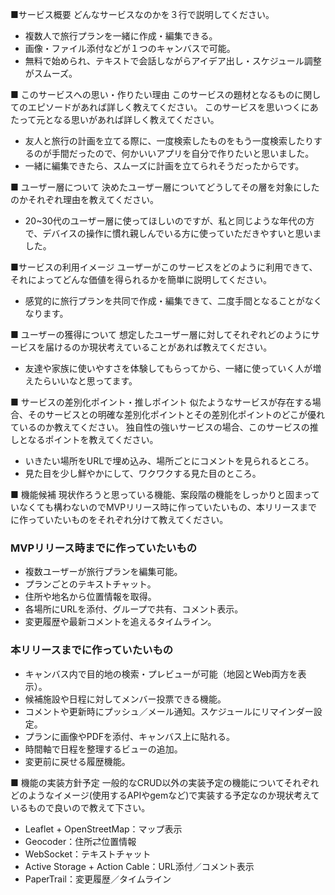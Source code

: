 ■サービス概要
どんなサービスなのかを３行で説明してください。
- 複数人で旅行プランを一緒に作成・編集できる。
- 画像・ファイル添付などが１つのキャンバスで可能。
- 無料で始められ、テキストで会話しながらアイデア出し・スケジュール調整がスムーズ。

■ このサービスへの思い・作りたい理由
このサービスの題材となるものに関してのエピソードがあれば詳しく教えてください。
このサービスを思いつくにあたって元となる思いがあれば詳しく教えてください。
- 友人と旅行の計画を立てる際に、一度検索したものをもう一度検索したりするのが手間だったので、何かいいアプリを自分で作りたいと思いました。
- 一緒に編集できたら、スムーズに計画を立てられそうだったからです。

■ ユーザー層について
決めたユーザー層についてどうしてその層を対象にしたのかそれぞれ理由を教えてください。
- 20~30代のユーザー層に使ってほしいのですが、私と同じような年代の方で、デバイスの操作に慣れ親しんでいる方に使っていただきやすいと思いました。

■サービスの利用イメージ
ユーザーがこのサービスをどのように利用できて、それによってどんな価値を得られるかを簡単に説明してください。
- 感覚的に旅行プランを共同で作成・編集できて、二度手間となることがなくなります。

■ ユーザーの獲得について
想定したユーザー層に対してそれぞれどのようにサービスを届けるのか現状考えていることがあれば教えてください。
- 友達や家族に使いやすさを体験してもらってから、一緒に使っていく人が増えたらいいなと思ってます。

■ サービスの差別化ポイント・推しポイント
似たようなサービスが存在する場合、そのサービスとの明確な差別化ポイントとその差別化ポイントのどこが優れているのか教えてください。
独自性の強いサービスの場合、このサービスの推しとなるポイントを教えてください。
- いきたい場所をURLで埋め込み、場所ごとにコメントを見られるところ。
- 見た目を少し鮮やかにして、ワクワクする見た目のところ。

■ 機能候補
現状作ろうと思っている機能、案段階の機能をしっかりと固まっていなくても構わないのでMVPリリース時に作っていたいもの、本リリースまでに作っていたいものをそれぞれ分けて教えてください。
### MVPリリース時までに作っていたいもの
- 複数ユーザーが旅行プランを編集可能。
- プランごとのテキストチャット。
- 住所や地名から位置情報を取得。
- 各場所にURLを添付、グループで共有、コメント表示。
- 変更履歴や最新コメントを追えるタイムライン。
### 本リリースまでに作っていたいもの
- キャンバス内で目的地の検索・プレビューが可能（地図とWeb両方を表示）。
- 候補施設や日程に対してメンバー投票できる機能。
- コメントや更新時にプッシュ／メール通知。スケジュールにリマインダー設定。
- プランに画像やPDFを添付、キャンバス上に貼れる。
- 時間軸で日程を整理するビューの追加。
- 変更前に戻せる履歴機能。

■ 機能の実装方針予定
一般的なCRUD以外の実装予定の機能についてそれぞれどのようなイメージ(使用するAPIやgemなど)で実装する予定なのか現状考えているもので良いので教えて下さい。
- Leaflet + OpenStreetMap：マップ表示
- Geocoder：住所⇄位置情報
- WebSocket：テキストチャット
- Active Storage + Action Cable：URL添付／コメント表示
- PaperTrail：変更履歴／タイムライン